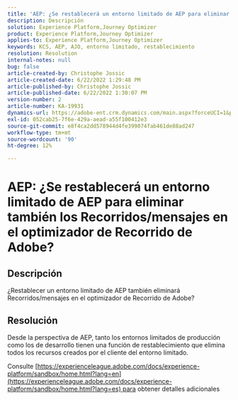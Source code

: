 ```yaml
---
title: 'AEP: ¿Se restablecerá un entorno limitado de AEP para eliminar también los Recorridos/mensajes en el optimizador de Recorrido de Adobe?'
description: Descripción
solution: Experience Platform,Journey Optimizer
product: Experience Platform,Journey Optimizer
applies-to: Experience Platform,Journey Optimizer
keywords: KCS, AEP, AJO, entorno limitado, restablecimiento
resolution: Resolution
internal-notes: null
bug: false
article-created-by: Christophe Jossic
article-created-date: 6/22/2022 1:29:48 PM
article-published-by: Christophe Jossic
article-published-date: 6/22/2022 1:30:07 PM
version-number: 2
article-number: KA-19931
dynamics-url: https://adobe-ent.crm.dynamics.com/main.aspx?forceUCI=1&pagetype=entityrecord&etn=knowledgearticle&id=8cc5b95d-2ff2-ec11-bb3d-6045bd0158c7
exl-id: 052cab25-7f6e-429a-aead-a55f100412e3
source-git-commit: e8f4ca2dd578944d4fe399074fab461de88ad247
workflow-type: tm+mt
source-wordcount: '90'
ht-degree: 12%

---
```


# AEP: ¿Se restablecerá un entorno limitado de AEP para eliminar también los Recorridos/mensajes en el optimizador de Recorrido de Adobe?

## Descripción

¿Restablecer un entorno limitado de AEP también eliminará Recorridos/mensajes en el optimizador de Recorrido de Adobe?

## Resolución


Desde la perspectiva de AEP, tanto los entornos limitados de producción como los de desarrollo tienen una función de restablecimiento que elimina todos los recursos creados por el cliente del entorno limitado.

Consulte [https://experienceleague.adobe.com/docs/experience-platform/sandbox/home.html?lang=en](https://experienceleague.adobe.com/docs/experience-platform/sandbox/home.html?lang=es) para obtener detalles adicionales
